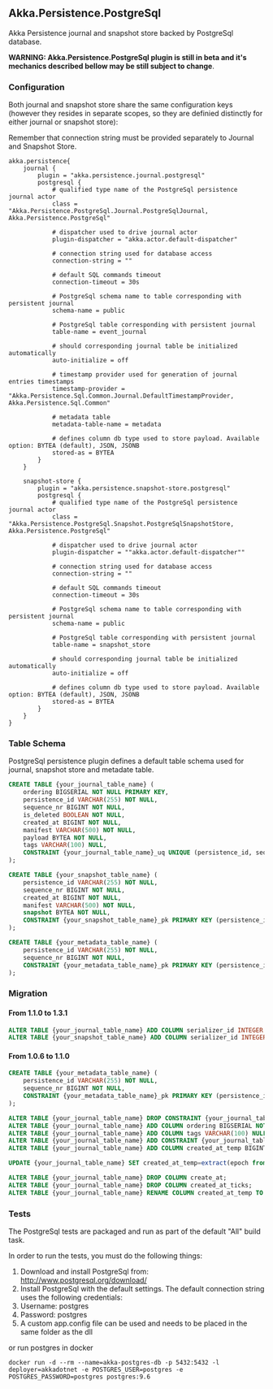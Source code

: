 ## Akka.Persistence.PostgreSql

Akka Persistence journal and snapshot store backed by PostgreSql database.

**WARNING: Akka.Persistence.PostgreSql plugin is still in beta and it's mechanics described bellow may be still subject to change**.

### Configuration

Both journal and snapshot store share the same configuration keys (however they resides in separate scopes, so they are definied distinctly for either journal or snapshot store):

Remember that connection string must be provided separately to Journal and Snapshot Store.

```hocon
akka.persistence{
	journal {
		plugin = "akka.persistence.journal.postgresql"
		postgresql {
			# qualified type name of the PostgreSql persistence journal actor
			class = "Akka.Persistence.PostgreSql.Journal.PostgreSqlJournal, Akka.Persistence.PostgreSql"

			# dispatcher used to drive journal actor
			plugin-dispatcher = "akka.actor.default-dispatcher"

			# connection string used for database access
			connection-string = ""

			# default SQL commands timeout
			connection-timeout = 30s

			# PostgreSql schema name to table corresponding with persistent journal
			schema-name = public

			# PostgreSql table corresponding with persistent journal
			table-name = event_journal

			# should corresponding journal table be initialized automatically
			auto-initialize = off
			
			# timestamp provider used for generation of journal entries timestamps
			timestamp-provider = "Akka.Persistence.Sql.Common.Journal.DefaultTimestampProvider, Akka.Persistence.Sql.Common"
		
			# metadata table
			metadata-table-name = metadata

			# defines column db type used to store payload. Available option: BYTEA (default), JSON, JSONB
			stored-as = BYTEA
		}
	}

	snapshot-store {
		plugin = "akka.persistence.snapshot-store.postgresql"
		postgresql {
			# qualified type name of the PostgreSql persistence journal actor
			class = "Akka.Persistence.PostgreSql.Snapshot.PostgreSqlSnapshotStore, Akka.Persistence.PostgreSql"

			# dispatcher used to drive journal actor
			plugin-dispatcher = ""akka.actor.default-dispatcher""

			# connection string used for database access
			connection-string = ""

			# default SQL commands timeout
			connection-timeout = 30s

			# PostgreSql schema name to table corresponding with persistent journal
			schema-name = public

			# PostgreSql table corresponding with persistent journal
			table-name = snapshot_store

			# should corresponding journal table be initialized automatically
			auto-initialize = off
			
			# defines column db type used to store payload. Available option: BYTEA (default), JSON, JSONB
			stored-as = BYTEA
		}
	}
}
```
### Table Schema

PostgreSql persistence plugin defines a default table schema used for journal, snapshot store and metadate table.

```SQL
CREATE TABLE {your_journal_table_name} (
	ordering BIGSERIAL NOT NULL PRIMARY KEY,
    persistence_id VARCHAR(255) NOT NULL,
    sequence_nr BIGINT NOT NULL,
    is_deleted BOOLEAN NOT NULL,
    created_at BIGINT NOT NULL,
    manifest VARCHAR(500) NOT NULL,
    payload BYTEA NOT NULL,
    tags VARCHAR(100) NULL,
    CONSTRAINT {your_journal_table_name}_uq UNIQUE (persistence_id, sequence_nr)
);

CREATE TABLE {your_snapshot_table_name} (
    persistence_id VARCHAR(255) NOT NULL,
    sequence_nr BIGINT NOT NULL,
    created_at BIGINT NOT NULL,
    manifest VARCHAR(500) NOT NULL,
    snapshot BYTEA NOT NULL,
    CONSTRAINT {your_snapshot_table_name}_pk PRIMARY KEY (persistence_id, sequence_nr)
);

CREATE TABLE {your_metadata_table_name} (
    persistence_id VARCHAR(255) NOT NULL,
    sequence_nr BIGINT NOT NULL,
    CONSTRAINT {your_metadata_table_name}_pk PRIMARY KEY (persistence_id, sequence_nr)
);
```

### Migration

#### From 1.1.0 to 1.3.1
```SQL
ALTER TABLE {your_journal_table_name} ADD COLUMN serializer_id INTEGER NULL;
ALTER TABLE {your_snapshot_table_name} ADD COLUMN serializer_id INTEGER NULL;
```

#### From 1.0.6 to 1.1.0
```SQL
CREATE TABLE {your_metadata_table_name} (
    persistence_id VARCHAR(255) NOT NULL,
    sequence_nr BIGINT NOT NULL,
    CONSTRAINT {your_metadata_table_name}_pk PRIMARY KEY (persistence_id, sequence_nr)
);

ALTER TABLE {your_journal_table_name} DROP CONSTRAINT {your_journal_table_name}_pk;
ALTER TABLE {your_journal_table_name} ADD COLUMN ordering BIGSERIAL NOT NULL PRIMARY KEY;
ALTER TABLE {your_journal_table_name} ADD COLUMN tags VARCHAR(100) NULL;
ALTER TABLE {your_journal_table_name} ADD CONSTRAINT {your_journal_table_name}_uq UNIQUE (persistence_id, sequence_nr);
ALTER TABLE {your_journal_table_name} ADD COLUMN created_at_temp BIGINT NOT NULL;

UPDATE {your_journal_table_name} SET created_at_temp=extract(epoch from create_at);

ALTER TABLE {your_journal_table_name} DROP COLUMN create_at;
ALTER TABLE {your_journal_table_name} DROP COLUMN created_at_ticks;
ALTER TABLE {your_journal_table_name} RENAME COLUMN created_at_temp TO create_at;
```

### Tests

The PostgreSql tests are packaged and run as part of the default "All" build task.

In order to run the tests, you must do the following things:

1. Download and install PostgreSql from: http://www.postgresql.org/download/
2. Install PostgreSql with the default settings.  The default connection string uses the following credentials:
  1. Username: postgres
  2. Password: postgres
3. A custom app.config file can be used and needs to be placed in the same folder as the dll

or run postgres in docker

```
docker run -d --rm --name=akka-postgres-db -p 5432:5432 -l deployer=akkadotnet -e POSTGRES_USER=postgres -e POSTGRES_PASSWORD=postgres postgres:9.6
```